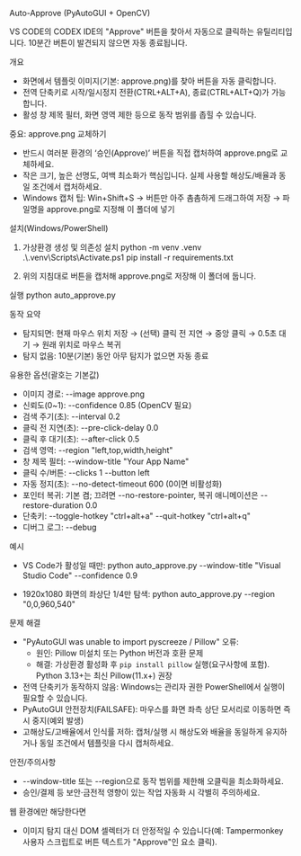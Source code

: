 Auto-Approve (PyAutoGUI + OpenCV)

VS CODE의 CODEX IDE의 "Approve" 버튼을 찾아서 자동으로 클릭하는 유틸리티입니다.
10분간 버튼이 발견되지 않으면 자동 종료됩니다. 

개요
- 화면에서 템플릿 이미지(기본: approve.png)를 찾아 버튼을 자동 클릭합니다.
- 전역 단축키로 시작/일시정지 전환(CTRL+ALT+A), 종료(CTRL+ALT+Q)가 가능합니다.
- 활성 창 제목 필터, 화면 영역 제한 등으로 동작 범위를 좁힐 수 있습니다.

중요: approve.png 교체하기
- 반드시 여러분 환경의 ‘승인(Approve)’ 버튼을 직접 캡처하여 approve.png로 교체하세요.
- 작은 크기, 높은 선명도, 여백 최소화가 핵심입니다. 실제 사용할 해상도/배율과 동일 조건에서 캡처하세요.
- Windows 캡처 팁: Win+Shift+S → 버튼만 아주 촘촘하게 드래그하여 저장 → 파일명을 approve.png로 지정해 이 폴더에 넣기

설치(Windows/PowerShell)
1) 가상환경 생성 및 의존성 설치
   python -m venv .venv
   .\\.venv\\Scripts\\Activate.ps1
   pip install -r requirements.txt

2) 위의 지침대로 버튼을 캡처해 approve.png로 저장해 이 폴더에 둡니다.

실행
   python auto_approve.py

동작 요약
- 탐지되면: 현재 마우스 위치 저장 → (선택) 클릭 전 지연 → 중앙 클릭 → 0.5초 대기 → 원래 위치로 마우스 복귀
- 탐지 없음: 10분(기본) 동안 아무 탐지가 없으면 자동 종료

유용한 옵션(괄호는 기본값)
- 이미지 경로:         --image approve.png
- 신뢰도(0~1):         --confidence 0.85   (OpenCV 필요)
- 검색 주기(초):       --interval 0.2
- 클릭 전 지연(초):    --pre-click-delay 0.0
- 클릭 후 대기(초):    --after-click 0.5
- 검색 영역:           --region "left,top,width,height"
- 창 제목 필터:        --window-title "Your App Name"
- 클릭 수/버튼:        --clicks 1 --button left
- 자동 정지(초):       --no-detect-timeout 600   (0이면 비활성화)
- 포인터 복귀:         기본 켬; 끄려면 --no-restore-pointer, 복귀 애니메이션은 --restore-duration 0.0
- 단축키:              --toggle-hotkey "ctrl+alt+a"  --quit-hotkey "ctrl+alt+q"
- 디버그 로그:         --debug

예시
- VS Code가 활성일 때만:
  python auto_approve.py --window-title "Visual Studio Code" --confidence 0.9

- 1920x1080 화면의 좌상단 1/4만 탐색:
  python auto_approve.py --region "0,0,960,540"

문제 해결
- "PyAutoGUI was unable to import pyscreeze / Pillow" 오류:
  - 원인: Pillow 미설치 또는 Python 버전과 호환 문제
  - 해결: 가상환경 활성화 후 `pip install pillow` 실행(요구사항에 포함). Python 3.13+는 최신 Pillow(11.x+) 권장
- 전역 단축키가 동작하지 않음: Windows는 관리자 권한 PowerShell에서 실행이 필요할 수 있습니다.
- PyAutoGUI 안전장치(FAILSAFE): 마우스를 화면 좌측 상단 모서리로 이동하면 즉시 중지(예외 발생)
- 고해상도/고배율에서 인식률 저하: 캡처/실행 시 해상도와 배율을 동일하게 유지하거나 동일 조건에서 템플릿을 다시 캡처하세요.

안전/주의사항
- --window-title 또는 --region으로 동작 범위를 제한해 오클릭을 최소화하세요.
- 승인/결제 등 보안·금전적 영향이 있는 작업 자동화 시 각별히 주의하세요.

웹 환경에만 해당한다면
- 이미지 탐지 대신 DOM 셀렉터가 더 안정적일 수 있습니다(예: Tampermonkey 사용자 스크립트로 버튼 텍스트가 "Approve"인 요소 클릭).
